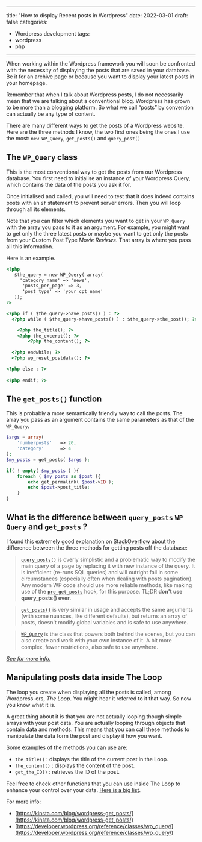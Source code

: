 
---
title: "How to display Recent posts in Wordpress"
date: 2022-03-01
draft: false
categories: 
- Wordpress development
tags:
- wordpress
- php
---

When working within the Wordpress framework you will soon be confronted with the necessity of displaying the posts that are saved in your database. Be it for an archive page or because you want to display your latest posts in your homepage. 

Remember that when I talk about Wordpress posts, I do not necessarily mean that we are talking about a conventional blog. Wordpress has grown to be more than a blogging platform. So what we call “posts” by convention can actually be any type of content. 

There are many different ways to get the posts of a Wordpress website. Here are the three methods I know, the two first ones being the ones I use the most: `new WP_Query`, `get_posts()` and `query_post()`

## The `WP_Query` class

This is the most conventional way to get the posts from our Wordpress database. You first need to initialise an instance of your Wordpress Query, which contains the data of the posts you ask it for.

Once initialised and called, you will need to test that it does indeed contains posts with an `if` statement to prevent server errors. Then you will loop through all its elements. 

Note that you can filter which elements you want to get in your `WP_Query` with the array you pass to it as an argument. For example, you might want to get only the three latest posts or maybe you want to get only the posts from your Custom Post Type *Movie Reviews*. That array is where you pass all this information. 

Here is an example.

```html
<?php
   $the_query = new WP_Query( array(
     'category_name' => 'news',
      'posts_per_page' => 3,
      'post_type' => 'your_cpt_name'
   ));
?>

<?php if ( $the_query->have_posts() ) : ?>
  <?php while ( $the_query->have_posts() ) : $the_query->the_post(); ?>

    <?php the_title(); ?>
    <?php the_excerpt(); ?>
		<?php the_content(); ?>
	
  <?php endwhile; ?>
  <?php wp_reset_postdata(); ?>

<?php else : ?>
	
<?php endif; ?>
```

## The `get_posts()` function

This is probably a more semantically friendly way to call the posts. The array you pass as an argument contains the same parameters as that of the `WP_Query`.

```php
$args = array(
	'numberposts'	=> 20,
	'category'		=> 4
);
$my_posts = get_posts( $args );

if( ! empty( $my_posts ) ){
	foreach ( $my_posts as $post ){
		echo get_permalink( $post->ID ); 
		echo $post->post_title;
	}
}
```

## What is the difference between `query_posts` `WP Query` and `get_posts` ?

I found this extremely good explanation on [StackOverflow](https://wordpress.stackexchange.com/questions/1753/when-should-you-use-wp-query-vs-query-posts-vs-get-posts) about  the difference between the three methods for getting posts off the database:

> [`query_posts()`](http://codex.wordpress.org/Function_Reference/query_posts) is overly simplistic and a problematic way to modify the main query of a page by replacing it with new instance of the query. It is inefficient (re-runs SQL queries) and will outright fail in some circumstances (especially often when dealing with posts pagination). Any modern WP code should use more reliable methods, like making use of the [`pre_get_posts`](https://wordpress.stackexchange.com/questions/50761/when-to-use-wp-query-query-posts-and-pre-get-posts) hook, for this purpose. TL;DR **don't use query_posts() ever**.
> 

> [`get_posts()`](http://codex.wordpress.org/Template_Tags/get_posts) is very similar in usage and accepts the same arguments (with some nuances, like different defaults), but returns an array of posts, doesn't modify global variables and is safe to use anywhere.
> 

> [`WP_Query`](http://codex.wordpress.org/Function_Reference/WP_Query) is the class that powers both behind the scenes, but you can also create and work with your own instance of it. A bit more complex, fewer restrictions, also safe to use anywhere.
> 

*[See for more info.](https://wordpress.stackexchange.com/questions/1753/when-should-you-use-wp-query-vs-query-posts-vs-get-posts)*

## Manipulating posts data inside The Loop

The loop you create when displaying all the posts is called, among Wordpress-ers, *The Loop*. You might hear it referred to it that way. So now you know what it is.

A great thing about it is that you are not actually looping though simple arrays with your post data. You are actually looping through objects that contain data and methods. This means that you can call these methods to manipulate the data form the post and display it how you want. 

Some examples of the methods you can use are:

- `the_title()` : displays the title of the current post in the Loop.
- `the_content()` : displays the content of the post.
- `get_the_ID()` : retrieves the ID of the post.

Feel free to check other functions that you can use inside The Loop to enhance your control over your data. [Here is a big list](https://developer.wordpress.org/reference/files/wp-includes/post-template.php/).

For more info:

- [https://kinsta.com/blog/wordpress-get_posts/](https://kinsta.com/blog/wordpress-get_posts/)
- [https://developer.wordpress.org/reference/classes/wp_query/](https://developer.wordpress.org/reference/classes/wp_query/)